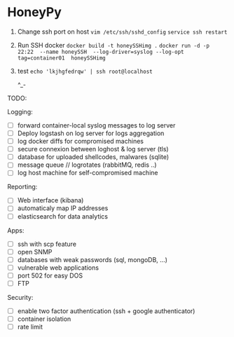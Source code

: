 # HoneyPy

1. Change ssh port on host
`vim /etc/ssh/sshd_config`
`service ssh restart`

2. Run SSH docker
`docker build -t honeySSHimg .`
`docker run -d -p 22:22  --name honeySSH  --log-driver=syslog --log-opt tag=container01  honeySSHimg`

3. test
`echo 'lkjhgfedrqw' | ssh root@localhost`

	^_-
	
	
TODO:

Logging:
- [ ] forward container-local syslog messages to log server
- [ ] Deploy logstash on log server for logs aggregation
- [ ] log docker diffs for compromised machines
- [ ] secure connexion between loghost & log server (tls)
- [ ] database for uploaded shellcodes, malwares (sqlite)
- [ ] message queue // logrotates (rabbitMQ, redis ..)
- [ ] log host machine for self-compromised machine

Reporting:
- [ ] Web interface (kibana)
- [ ] automaticaly map IP addresses
- [ ] elasticsearch for data analytics

Apps:
- [ ] ssh with scp feature
- [ ] open SNMP
- [ ] databases with weak passwords (sql, mongoDB, ...)
- [ ] vulnerable web applications
- [ ] port 502 for easy DOS
- [ ] FTP

Security:
- [ ] enable two factor authentication (ssh + google authenticator)
- [ ] container isolation
- [ ] rate limit
